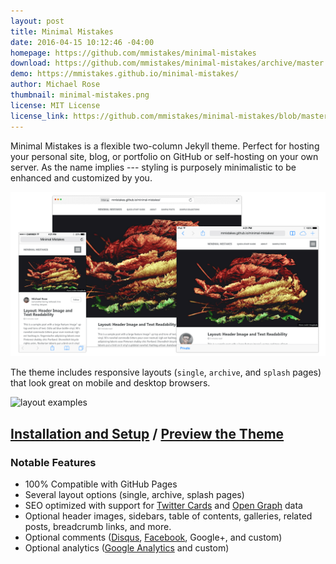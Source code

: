 ```yaml
---
layout: post
title: Minimal Mistakes
date: 2016-04-15 10:12:46 -04:00
homepage: https://github.com/mmistakes/minimal-mistakes
download: https://github.com/mmistakes/minimal-mistakes/archive/master.zip
demo: https://mmistakes.github.io/minimal-mistakes/
author: Michael Rose
thumbnail: minimal-mistakes.png
license: MIT License
license_link: https://github.com/mmistakes/minimal-mistakes/blob/master/LICENSE
---
```


Minimal Mistakes is a flexible two-column Jekyll theme. Perfect for
hosting your personal site, blog, or portfolio on GitHub or
self-hosting on your own server. As the name implies --- styling is
purposely minimalistic to be enhanced and customized by you.

[![Minimal Mistakes live preview][2]][1]

[1]: https://mmistakes.github.io/minimal-mistakes/
[2]: /media/minimal-mistakes/minimal-mistakes-lg.png (live preview)

The theme includes responsive layouts (`single`, `archive`, and
`splash` pages) that look great on mobile and desktop browsers.

![layout examples](https://cloud.githubusercontent.com/assets/1376749/14541626/dac474f4-0258-11e6-83f6-40e752028222.png)

## [Installation and Setup](https://mmistakes.github.io/minimal-mistakes/docs/quick-start-guide/) / [Preview the Theme](https://mmistakes.github.io/minimal-mistakes/)

### Notable Features

- 100% Compatible with GitHub Pages
- Several layout options (single, archive, splash pages)
- SEO optimized with support for [Twitter Cards](https://dev.twitter.com/cards/overview)
  and [Open Graph](http://ogp.me/) data
- Optional header images, sidebars, table of contents, galleries,
  related posts, breadcrumb links, and more.
- Optional comments ([Disqus](https://disqus.com/),
  [Facebook](https://developers.facebook.com/docs/plugins/comments),
  Google+, and custom)
- Optional analytics ([Google Analytics](https://www.google.com/analytics/)
  and custom)
